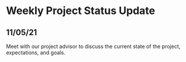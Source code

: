 # Weekly Project Status Update

## 11/05/21
Meet with our project advisor to discuss the current state of the project, expectations, and goals.